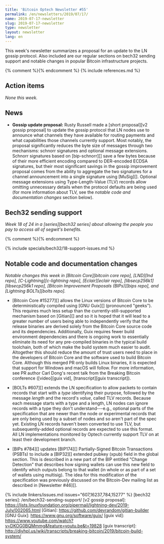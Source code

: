 ```yaml
---
title: 'Bitcoin Optech Newsletter #55'
permalink: /en/newsletters/2019/07/17/
name: 2019-07-17-newsletter
slug: 2019-07-17-newsletter
type: newsletter
layout: newsletter
lang: en
---
```

This week's newsletter summarizes a proposal for an update to the LN
gossip protocol. Also included are our regular sections on bech32
sending support and notable changes in popular Bitcoin infrastructure
projects.

{% comment %}<!-- include references.md below the fold but above any Jekyll/Liquid variables-->{% endcomment %}
{% include references.md %}

## Action items

*None this week.*

## News

- **Gossip update proposal:** Rusty Russell made a [short proposal][v2
  gossip proposal] to update the gossip protocol that LN nodes use to
  announce what channels they have available for routing payments and
  what capabilities those channels currently support.  Most notably, the
  proposal significantly reduces the byte size of messages through two
  mechanisms: schnorr signatures and optional message extensions.
  Schnorr signatures based on [bip-schnorr][] save a few bytes because
  of their more efficient encoding compared to DER-encoded ECDSA
  signatures, but their most significant savings in the gossip
  improvement proposal comes from the ability to aggregate the two
  signatures for a channel announcement into a single signature using
  [MuSig][].  Optional message extensions using Type-Length-Value (TLV)
  records allow omitting unnecessary details when the protocol defaults
  are being used (for more information about TLV, see the *notable
  code and documentation changes* section below).

## Bech32 sending support

*Week 18 of 24 in a [series][bech32 series] about allowing the people
you pay to access all of segwit's benefits.*

{% comment %}<!-- weekly reminder for harding: check Bech32 Adoption
wiki page for changes -->{% endcomment %}

{% include specials/bech32/18-support-issues.md %}

## Notable code and documentation changes

*Notable changes this week in [Bitcoin Core][bitcoin core repo],
[LND][lnd repo], [C-Lightning][c-lightning repo], [Eclair][eclair repo],
[libsecp256k1][libsecp256k1 repo], [Bitcoin Improvement Proposals
(BIPs)][bips repo], and [Lightning BOLTs][bolts repo].*

- [Bitcoin Core #15277][] allows the Linux versions of Bitcoin Core to
  be deterministically compiled using [GNU Guix][] (pronounced "geeks").
  This requires much less setup than the currently-still-supported
  mechanism based on [Gitian][] and so it is hoped that it will lead to a
  greater number of users being able to independently verify that the
  release binaries are derived solely from the Bitcoin Core source code
  and its dependencies.  Additionally, Guix requires fewer build
  environment dependencies and there is ongoing work to essentially
  eliminate its need for any pre-compiled binaries in the typical build
  toolchain, both of which make the build system much easier to audit.
  Altogether this should reduce the amount of trust users need to place
  in the developers of Bitcoin Core and the software used to build
  Bitcoin Core.  Although this merged PR only builds Linux binaries,
  it is expected that support for Windows and macOS will
  follow.  For more information, see PR author Carl Dong's recent talk
  from the Breaking Bitcoin conference ([video][guix vid],
  [transcript][guix transcript]).

- [BOLTs #607][] extends the LN specification to allow packets to contain
  records that start with a *type* identifying their purpose, followed by
  the message *length* and the record's *value*, called TLV records.
  Because each message starts with a type and a length, LN nodes can
  ignore records with a type they don't understand---e.g., optional parts
  of the specification that are newer than the node or experimental
  records that are only being used by a subset of nodes and so aren't
  part of the spec yet.  Existing LN records haven't been converted to
  use TLV, but subsequently-added optional records are expected to use
  this format.  All LN implementations monitored by Optech currently
  support TLV on at least their development branch.

- [BIPs #784][] updates [BIP174][] Partially-Signed Bitcoin Transactions
  (PSBTs) to include a [BIP32][] extended pubkey (xpub) field in the
  global section.  This is described in a new part of the BIP entitled
  "Change Detection" that describes how signing wallets can use this new
  field to identify which outputs belong to that wallet (in whole or as
  part of a set of wallets using multisig).  The idea for this
  modification of the specification was previously discussed on the
  Bitcoin-Dev mailing list as described in [Newsletter #46][].

{% include linkers/issues.md issues="607,16237,784,15277" %}
[bech32 series]: /en/bech32-sending-support/
[v2 gossip proposal]: https://lists.linuxfoundation.org/pipermail/lightning-dev/2019-July/002065.html
[Gitian]: https://github.com/devrandom/gitian-builder
[GNU Guix]: https://www.gnu.org/software/guix/
[guix vid]: https://www.youtube.com/watch?v=DKOG0BQMmmg&feature=youtu.be&t=19828
[guix transcript]: http://diyhpl.us/wiki/transcripts/breaking-bitcoin/2019/bitcoin-build-system/
